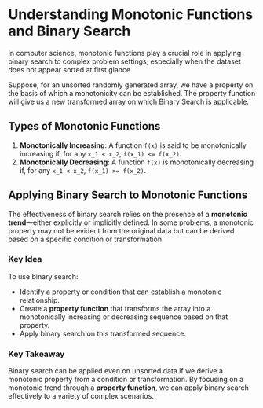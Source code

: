 # Understanding Monotonic Functions and Binary Search

In computer science, monotonic functions play a crucial role in applying binary search to complex problem settings, especially when the dataset does not appear sorted at first glance.

Suppose, for an unsorted randomly generated array, we have a property on the basis of which a monotonicity can be established. The property function will give us a new transformed array on which Binary Search is applicable.

## Types of Monotonic Functions
1. **Monotonically Increasing**: A function `f(x)` is said to be monotonically increasing if, for any `x_1 < x_2`, `f(x_1) <= f(x_2)`.
2. **Monotonically Decreasing**: A function `f(x)` is monotonically decreasing if, for any `x_1 < x_2`, `f(x_1) >= f(x_2)`.

## Applying Binary Search to Monotonic Functions
The effectiveness of binary search relies on the presence of a **monotonic trend**—either explicitly or implicitly defined. In some problems, a monotonic property may not be evident from the original data but can be derived based on a specific condition or transformation.

### Key Idea
To use binary search:
- Identify a property or condition that can establish a monotonic relationship.
- Create a **property function** that transforms the array into a monotonically increasing or decreasing sequence based on that property.
- Apply binary search on this transformed sequence.

### Key Takeaway

Binary search can be applied even on unsorted data if we derive a monotonic property from a condition or transformation. By focusing on a monotonic trend through a **property function**, we can apply binary search effectively to a variety of complex scenarios.